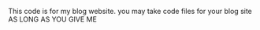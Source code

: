 
This code is for my blog website. you may take code files for your blog site AS LONG AS YOU GIVE ME 
